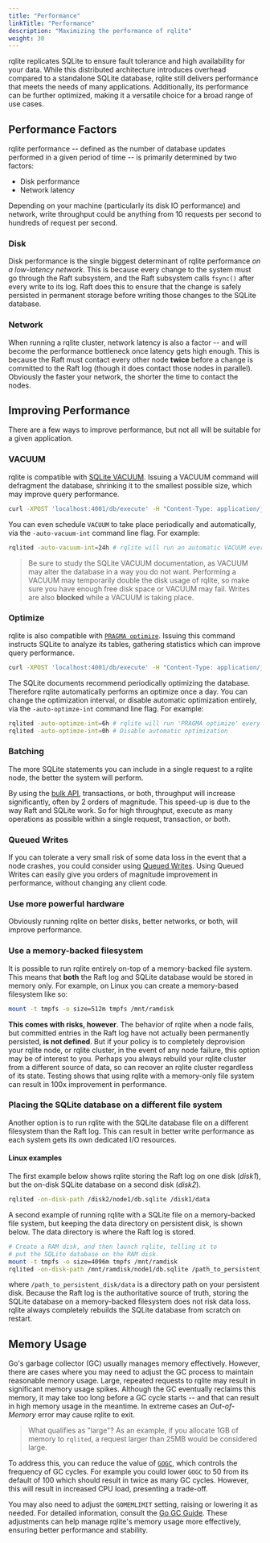 ```yaml
---
title: "Performance"
linkTitle: "Performance"
description: "Maximizing the performance of rqlite"
weight: 30
---
```

rqlite replicates SQLite to ensure fault tolerance and high availability for your data. While this distributed architecture introduces overhead compared to a standalone SQLite database, rqlite still delivers performance that meets the needs of many applications. Additionally, its performance can be further optimized, making it a versatile choice for a broad range of use cases.

## Performance Factors
rqlite performance -- defined as the number of database updates performed in a given period of time -- is primarily determined by two factors:
- Disk performance
- Network latency

Depending on your machine (particularly its disk IO performance) and network, write throughput could be anything from 10 requests per second to hundreds of request per second.

### Disk
Disk performance is the single biggest determinant of rqlite performance _on a low-latency network_. This is because every change to the system must go through the Raft subsystem, and the Raft subsystem calls `fsync()` after every write to its log. Raft does this to ensure that the change is safely persisted in permanent storage before writing those changes to the SQLite database. 

### Network
When running a rqlite cluster, network latency is also a factor -- and will become the performance bottleneck once latency gets high enough. This is because the Raft must contact every other node **twice** before a change is committed to the Raft log (though it does contact those nodes in parallel). Obviously the faster your network, the shorter the time to contact the nodes.

## Improving Performance

There are a few ways to improve performance, but not all will be suitable for a given application.

### VACUUM
rqlite is compatible with [SQLite VACUUM](https://www.sqlite.org/lang_vacuum.html). Issuing a VACUUM command will defragment the database, shrinking it to the smallest possible size, which may improve query performance.
```bash
curl -XPOST 'localhost:4001/db/execute' -H "Content-Type: application/json" -d '["VACUUM"]'
```

You can even schedule `VACUUM` to take place periodically and automatically, via the `-auto-vacuum-int` command line flag. For example:
```bash
rqlited -auto-vacuum-int=24h # rqlite will run an automatic VACUUM every day
```

>Be sure to study the SQLite VACUUM documentation, as VACUUM may alter the database in a way you do not want. Performing a VACUUM may temporarily double the disk usage of rqlite, so make sure you have enough free disk space or VACUUM may fail. Writes are also **blocked** while a VACUUM is taking place.

### Optimize
rqlite is also compatible with [`PRAGMA optimize`](https://www.sqlite.org/pragma.html#pragma_optimize). Issuing this command instructs SQLite to analyze its tables, gathering statistics which can improve query performance.
```bash
curl -XPOST 'localhost:4001/db/execute' -H "Content-Type: application/json" -d '["PRAGMA optimize"]'
```
The SQLite documents recommend periodically optimizing the database. Therefore rqlite automatically performs an optimize once a day. You can change the optimization interval, or disable automatic optimization entirely, via the `-auto-optimze-int` command line flag. For example:
```bash
rqlited -auto-optimze-int=6h # rqlite will run 'PRAGMA optimize' every six hours
rqlited -auto-optimze-int=0h # Disable automatic optimization
```

### Batching
The more SQLite statements you can include in a single request to a rqlite node, the better the system will perform. 

By using the [bulk API](/docs/api/bulk-api/), transactions, or both, throughput will increase significantly, often by 2 orders of magnitude. This speed-up is due to the way Raft and SQLite work. So for high throughput, execute as many operations as possible within a single request, transaction, or both.

### Queued Writes
If you can tolerate a very small risk of some data loss in the event that a node crashes, you could consider using [Queued Writes](/docs/api/queued-writes/). Using Queued Writes can easily give you orders of magnitude improvement in performance, without changing any client code.

### Use more powerful hardware
Obviously running rqlite on better disks, better networks, or both, will improve performance.

### Use a memory-backed filesystem
It is possible to run rqlite entirely on-top of a memory-backed file system. This means that **both** the Raft log and SQLite database would be stored in memory only. For example, on Linux you can create a memory-based filesystem like so:
```bash
mount -t tmpfs -o size=512m tmpfs /mnt/ramdisk
```
**This comes with risks, however**. The behavior of rqlite when a node fails, but committed entries in the Raft log have not actually been permanently persisted, **is not defined**. But if your policy is to completely deprovision your rqlite node, or rqlite cluster, in the event of any node failure, this option may be of interest to you. Perhaps you always rebuild your rqlite cluster from a different source of data, so can recover an rqlite cluster regardless of its state. Testing shows that using rqlite with a memory-only file system can result in 100x improvement in performance.

### Placing the SQLite database on a different file system
Another option is to run rqlite with the SQLite database file on a different filesystem than the Raft log. This can result in better write performance as each system gets its own dedicated I/O resources.

#### Linux examples
The first example below shows rqlite storing the Raft log on one disk (_disk1_), but the on-disk SQLite database on a second disk (_disk2_).
```bash
rqlited -on-disk-path /disk2/node1/db.sqlite /disk1/data
```

A second example of running rqlite with a SQLite file on a memory-backed file system, but keeping the data directory on persistent disk, is shown below. The data directory is where the Raft log is stored.
```bash
# Create a RAM disk, and then launch rqlite, telling it to
# put the SQLite database on the RAM disk.
mount -t tmpfs -o size=4096m tmpfs /mnt/ramdisk
rqlited -on-disk-path /mnt/ramdisk/node1/db.sqlite /path_to_persistent_disk/data
```
where `/path_to_persistent_disk/data` is a directory path on your persistent disk. Because the Raft log is the authoritative source of truth, storing the SQLite database on a memory-backed filesystem does not risk data loss. rqlite always completely rebuilds the SQLite database from scratch on restart.

## Memory Usage
Go's garbage collector (GC) usually manages memory effectively. However, there are cases where you may need to adjust the GC process to maintain reasonable memory usage. Large, repeated requests to rqlite may result in significant memory usage spikes. Although the GC eventually reclaims this memory, it may take too long before a GC cycle starts -- and that can result in high memory usage in the meantime. In extreme cases an _Out-of-Memory_ error may cause rqlite to exit.
>What qualifies as "large"? As an example, if you allocate 1GB of memory to `rqlited`, a request larger than 25MB would be considered large.

To address this, you can reduce the value of [`GOGC`](https://tip.golang.org/doc/gc-guide#GOGC), which controls the frequency of GC cycles. For example you could lower `GOGC` to 50 from its default of 100 which should result in twice as many GC cycles. However, this will result in increased CPU load, presenting a trade-off.

You may also need to adjust the `GOMEMLIMIT` setting, raising or lowering it as needed. For detailed information, consult the [Go GC Guide](https://tip.golang.org/doc/gc-guide). These adjustments can help manage rqlite's memory usage more effectively, ensuring better performance and stability.
